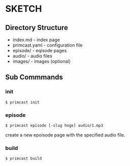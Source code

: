 # SKETCH

## Directory Structure

- index.md - index page
- primcast.yaml - configuration file
- episode/ - eqisode pages
- audio/   - audio files
- images/  - images (optional)

## Sub Commmands

### init

```console
$ primcast init
```

### episode

```
$ primcast episode [-slug hoge] audio/1.mp3
```

create a new epoisode page with the specified audio file.

### build

```
$ primcast build
```
